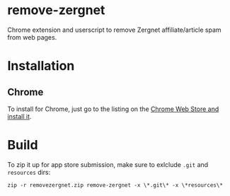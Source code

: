 remove-zergnet
==============

Chrome extension and userscript to remove Zergnet affiliate/article spam from web pages.

Installation
============

Chrome
------
To install for Chrome, just go to the listing on the [Chrome Web Store and install it](https://chrome.google.com/webstore/detail/remove-zergnet/manjkebbkajmpdndbahchokjphleklak).

Build
=====

To zip it up for app store submission, make sure to exlclude `.git` and `resources` dirs:

    zip -r removezergnet.zip remove-zergnet -x \*.git\* -x \*resources\*
